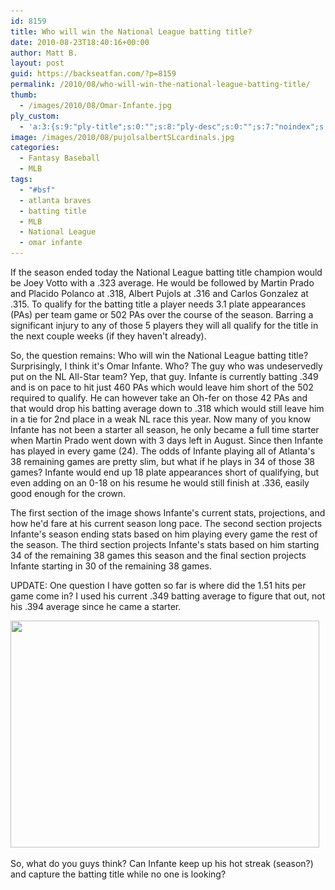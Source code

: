 ```yaml
---
id: 8159
title: Who will win the National League batting title?
date: 2010-08-23T18:40:16+00:00
author: Matt B.
layout: post
guid: https://backseatfan.com/?p=8159
permalink: /2010/08/who-will-win-the-national-league-batting-title/
thumb:
  - /images/2010/08/Omar-Infante.jpg
ply_custom:
  - 'a:3:{s:9:"ply-title";s:0:"";s:8:"ply-desc";s:0:"";s:7:"noindex";s:0:"";}'
image: /images/2010/08/pujolsalbertSLcardinals.jpg
categories:
  - Fantasy Baseball
  - MLB
tags:
  - "#bsf"
  - atlanta braves
  - batting title
  - MLB
  - National League
  - omar infante
---
```


<div class="entry">
  <p>
    If the season ended today the National League batting title champion would be Joey Votto with a .323 average. He would be followed by Martin Prado and Placido Polanco at .318, Albert Pujols at .316 and Carlos Gonzalez at .315. To qualify for the batting title a player needs 3.1 plate appearances (PAs) per team game or 502 PAs over the course of the season. Barring a significant injury to any of those 5 players they will all qualify for the title in the next couple weeks (if they haven't already).
  </p>

  <p>
    So, the question remains: Who will win the National League batting title? Surprisingly, I think it's Omar Infante. Who? The guy who was undeservedly put on the NL All-Star team? Yep, that guy. Infante is currently batting .349 and is on pace to hit just 460 PAs which would leave him short of the 502 required to qualify. He can however take an Oh-fer on those 42 PAs and that would drop his batting average down to .318 which would still leave him in a tie for 2nd place in a weak NL race this year. Now many of you know Infante has not been a starter all season, he only became a full time starter when Martin Prado went down with 3 days left in August. Since then Infante has played in every game (24). The odds of Infante playing all of Atlanta's 38 remaining games are pretty slim, but what if he plays in 34 of those 38 games? Infante would end up 18 plate appearances short of qualifying, but even adding on an 0-18 on his resume he would still finish at .336, easily good enough for the crown.
  </p>

  <p>
    The first section of the image shows Infante's current stats, projections, and how he'd fare at his current season long pace. The second section projects Infante's season ending stats based on him playing every game the rest of the season. The third section projects Infante's stats based on him starting 34 of the remaining 38 games this season and the final section projects Infante starting in 30 of the remaining 38 games.
  </p>

  <p>
    UPDATE: One question I have gotten so far is where did the 1.51 hits per game come in? I used his current .349 batting average to figure that out, not his .394 average since he came a starter.
  </p>

  <p>
    <a href="/images/2010/08/battingchamp.jpg"><img class="aligncenter size-full wp-image-8171" title="battingchamp" src="/images/2010/08/battingchamp.jpg" alt="" width="494" height="363" srcset="/images/2010/08/battingchamp.jpg 494w, /images/2010/08/battingchamp-300x220.jpg 300w" sizes="(max-width: 494px) 100vw, 494px" /></a>
  </p>

  <p>
    So, what do you guys think? Can Infante keep up his hot streak (season?) and capture the batting title while no one is looking?
  </p>
</div>
